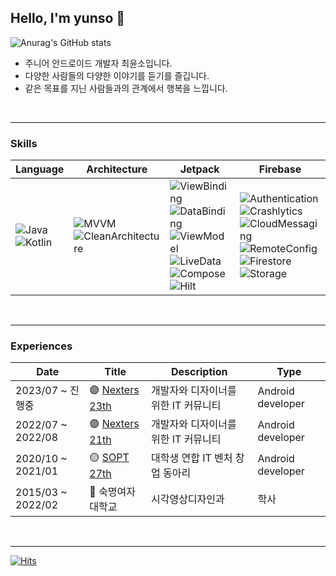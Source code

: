 ## Hello, I'm yunso 👋

![Anurag's GitHub stats](https://github-readme-stats.vercel.app/api?username=yxnsx&count_private=true&theme=discord_old_blurple&hide_border=true)
<br>

- 주니어 안드로이드 개발자 최윤소입니다.
- 다양한 사람들의 다양한 이야기를 듣기를 즐깁니다.
- 같은 목표를 지닌 사람들과의 관계에서 행복을 느낍니다.
<br>

---
### Skills
| Language | Architecture | Jetpack | Firebase |
| -------- | ------------ | ------- | -------- |
| <img alt="Java" src ="https://img.shields.io/badge/Java-7F52FF.svg?"/> <br> <img alt="Kotlin" src ="https://img.shields.io/badge/Kotlin-7F52FF.svg?"/> | <img alt="MVVM" src ="https://img.shields.io/badge/MVVM-3776AB.svg?"/> <br> <img alt="CleanArchitecture" src ="https://img.shields.io/badge/CleanArchitecture-3776AB.svg?"/> | <img alt="ViewBinding" src ="https://img.shields.io/badge/ViewBinding-006600.svg?"/> <br> <img alt="DataBinding" src ="https://img.shields.io/badge/DataBinding-006600.svg?"/> <br> <img alt="ViewModel" src ="https://img.shields.io/badge/ViewModel-006600.svg?"/> <br> <img alt="LiveData" src ="https://img.shields.io/badge/LiveData-006600.svg?"/> <br> <img alt="Compose" src ="https://img.shields.io/badge/Compose-006600.svg?"/> <br> <img alt="Hilt" src ="https://img.shields.io/badge/Hilt-006600.svg?"/> | <img alt="Authentication" src ="https://img.shields.io/badge/Authentication-FD5300.svg?"/> <br> <img alt="Crashlytics" src ="https://img.shields.io/badge/Crashlytics-FD5300.svg?"/> <br> <img alt="CloudMessaging" src ="https://img.shields.io/badge/CloudMessaging-FD5300.svg?"/> <br> <img alt="RemoteConfig" src ="https://img.shields.io/badge/RemoteConfig-FD5300.svg?"/> <br> <img alt="Firestore" src ="https://img.shields.io/badge/Firestore-FD5300.svg?"/> <br> <img alt="Storage" src ="https://img.shields.io/badge/Storage-FD5300.svg?"/> <br> 
<br>

---
### Experiences
| Date | Title | Description | Type |
| ---- | ----- | ----------- | ---- |
| 2023/07 ~ 진행중 | 🟣 [Nexters 23th](https://www.instagram.com/team_nexters/) | 개발자와 디자이너를 위한 IT 커뮤니티 | Android developer |
| 2022/07 ~ 2022/08 | 🟣 [Nexters 21th](https://www.instagram.com/team_nexters/) | 개발자와 디자이너를 위한 IT 커뮤니티 | Android developer |
| 2020/10 ~ 2021/01 | 🟡 [SOPT 27th](https://www.instagram.com/sopt_official/) | 대학생 연합 IT 벤처 창업 동아리 | Android developer |
| 2015/03 ~ 2022/02 | 🔵 숙명여자대학교 | 시각영상디자인과 | 학사 |
<br>

---
[![Hits](https://hits.seeyoufarm.com/api/count/incr/badge.svg?url=https%3A%2F%2Fgithub.com%2Fyxnsx&count_bg=%2379C83D&title_bg=%23555555&icon=&icon_color=%23E7E7E7&title=hits&edge_flat=false)](https://hits.seeyoufarm.com)
